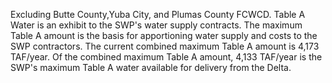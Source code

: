 Excluding Butte County,Yuba City, and Plumas County FCWCD. Table A Water is an exhibit to the SWP's water supply contracts. The maximum Table A amount is the basis for apportioning water supply and costs to the SWP contractors. The current combined maximum Table A amount is 4,173 TAF/year. Of the combined maximum Table A amount, 4,133 TAF/year is the SWP's maximum Table A water available for delivery from the Delta.
